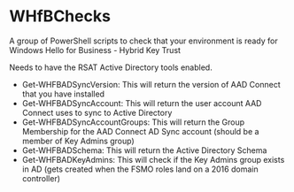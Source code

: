 # WHfBChecks
A group of PowerShell scripts to check that your environment is ready for Windows Hello for Business - Hybrid Key Trust

Needs to have the RSAT Active Directory tools enabled.

- Get-WHFBADSyncVersion:        This will return the version of AAD Connect that you have installed
- Get-WHFBADSyncAccount:        This will return the user account AAD Connect uses to sync to Active Directory
- Get-WHFBADSyncAccountGroups:  This will return the Group Membership for the AAD Connect AD Sync account (should be a member of Key Admins group)
- Get-WHFBADSchema:             This will return the Active Directory Schema
- Get-WHFBADKeyAdmins:          This will check if the Key Admins group exists in AD (gets created when the FSMO roles land on a 2016 domain controller)